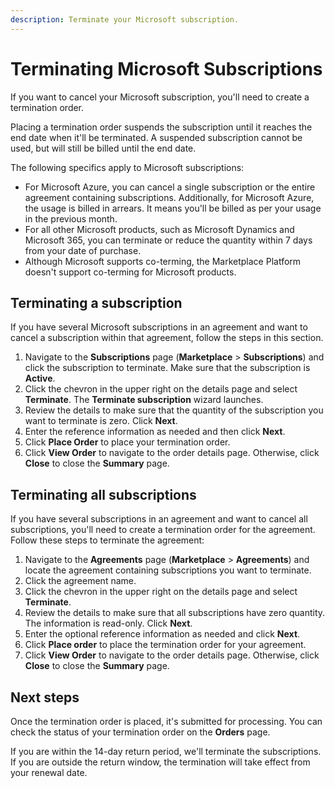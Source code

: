 ```yaml
---
description: Terminate your Microsoft subscription.
---
```


# Terminating Microsoft Subscriptions

If you want to cancel your Microsoft subscription, you'll need to create a termination order.&#x20;

Placing a termination order suspends the subscription until it reaches the end date when it'll be terminated. A suspended subscription cannot be used, but will still be billed until the end date.&#x20;

The following specifics apply to Microsoft subscriptions:

* For Microsoft Azure, you can cancel a single subscription or the entire agreement containing subscriptions. Additionally, for Microsoft Azure, the usage is billed in arrears. It means you'll be billed as per your usage in the previous month.
* For all other Microsoft products, such as Microsoft Dynamics and Microsoft 365, you can terminate or reduce the quantity within 7 days from your date of purchase.
* Although Microsoft supports co-terming, the Marketplace Platform doesn't support co-terming for Microsoft products.

## Terminating a subscription

If you have several Microsoft subscriptions in an agreement and want to cancel a subscription within that agreement, follow the steps in this section.&#x20;

1. Navigate to the **Subscriptions** page (**Marketplace** > **Subscriptions**) and click the subscription to terminate. Make sure that the subscription is **Active**.
2. Click the chevron in the upper right on the details page and select **Terminate**. The **Terminate subscription** wizard launches.
3. Review the details to make sure that the quantity of the subscription you want to terminate is zero. Click **Next**.
4. Enter the reference information as needed and then click **Next**.&#x20;
5. Click **Place Order** to place your termination order.&#x20;
6. Click **View Order** to navigate to the order details page. Otherwise, click **Close** to close the **Summary** page.

## Terminating all subscriptions

If you have several subscriptions in an agreement and want to cancel all subscriptions, you'll need to create a termination order for the agreement. Follow these steps to terminate the agreement:

1. Navigate to the **Agreements** page (**Marketplace** > **Agreements**) and locate the agreement containing subscriptions you want to terminate.&#x20;
2. Click the agreement name.
3. Click the chevron in the upper right on the details page and select **Terminate**.&#x20;
4. Review the details to make sure that all subscriptions have zero quantity. The information is read-only. Click **Next**.
5. Enter the optional reference information as needed and click **Next**.&#x20;
6. Click **Place order** to place the termination order for your agreement.&#x20;
7. Click **View Order** to navigate to the order details page. Otherwise, click **Close** to close the **Summary** page.

## Next steps

Once the termination order is placed, it's submitted for processing. You can check the status of your termination order on the **Orders** page.&#x20;

If you are within the 14-day return period, we'll terminate the subscriptions. If you are outside the return window, the termination will take effect from your renewal date.&#x20;
